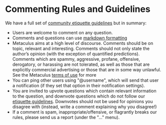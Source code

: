 ---
---

# Commenting Rules and Guidelines

We have a full set of [community etiquette guidelines](https://www.metaculus.com/help/guidelines/) but in summary:

* Users are welcome to comment on any question.
* Comments and questions can use [markdown formatting](https://www.metaculus.com/help/markdown/)
* Metaculus aims at a high level of discourse. Comments should be on topic, relevant and interesting. Comments should not only state the author’s opinion (with the exception of quantified predictions). Comments which are spammy, aggressive, profane, offensive, derogatory, or harassing are not tolerated, as well as those that are explicitly commercial advertising or those that are in some way unlawful. See the Metaculus [terms of use](https://www.metaculus.com/terms-of-use/) for more
* You can ping other users using "@username", which will send that user a notification (if they set that option in their notification settings).
* You are invited to upvote questions which contain relevant information to the question, and downvote questions which do not follow our [etiquette guidelines](https://www.metaculus.com/help/guidelines/). Downvotes should not be used for opinions you disagree with (instead, write a comment explaining why you disagree!)
* If a comment is spam, inappropriate/offensive, or flagrantly breaks our rules, please send us a report (under the "..." menu).